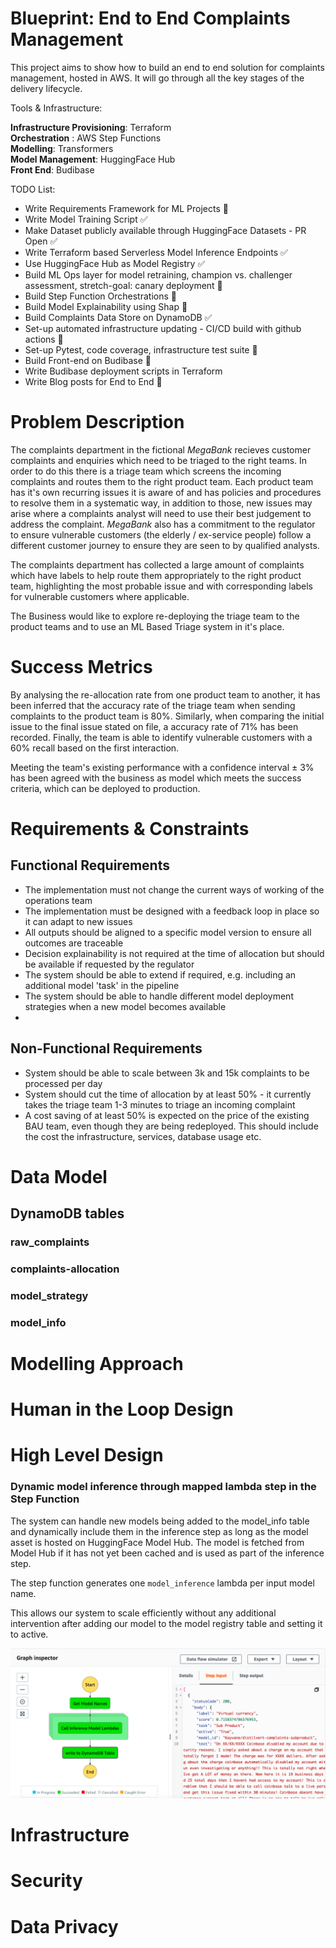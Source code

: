# Blueprint: End to End Complaints Management


This project aims to show how to build an end to end solution for complaints management, hosted in AWS. It will go through all the key stages of the delivery lifecycle.

Tools & Infrastructure:

**Infrastructure Provisioning**: Terraform  
**Orchestration** : AWS Step Functions  
**Modelling**: Transformers   
**Model Management**: HuggingFace Hub  
**Front End**: Budibase  

TODO List:
- Write Requirements Framework for ML Projects 🚧
- Write Model Training Script ✅
- Make Dataset publicly available through HuggingFace Datasets - PR Open ✅
- Write Terraform based Serverless Model Inference Endpoints ✅
- Use HuggingFace Hub as Model Registry ✅
- Build ML Ops layer for model retraining, champion vs. challenger assessment, stretch-goal: canary deployment 🚧
- Build Step Function Orchestrations 🚧
- Build Model Explainability using Shap 🚧
- Build Complaints Data Store on DynamoDB ✅
- Set-up automated infrastructure updating - CI/CD build with github actions 🚧
- Set-up Pytest, code coverage, infrastructure test suite 🚧
- Build Front-end on Budibase 🚧
- Write Budibase deployment scripts in Terraform
- Write Blog posts for End to End 🚧

# Problem Description

The complaints department in the fictional _MegaBank_ recieves customer complaints and enquiries which need to be triaged to the right teams. In order to do this there is a triage team which screens the incoming complaints and routes them to the right product team. Each product team has it's own recurring issues it is aware of and has policies and procedures to resolve them in a systematic way, in addition to those, new issues may arise where a complaints analyst will need to use their best judgement to address the complaint. _MegaBank_ also has a commitment to the regulator to ensure vulnerable customers (the elderly / ex-service people) follow a different customer journey to ensure they are seen to by qualified analysts.  
  
The complaints department has collected a large amount of complaints which have labels to help route them appropriately to the right product team, highlighting the most probable issue and with corresponding labels for vulnerable customers where applicable.  

The Business would like to explore re-deploying the triage team to the product teams and to use an ML Based Triage system in it's place.

# Success Metrics

By analysing the re-allocation rate from one product team to another, it has been inferred that the accuracy rate of the triage team when sending complaints to the product team is 80%. Similarly, when comparing the initial issue to the final issue stated on file, a accuracy rate of 71% has been recorded. Finally, the team is able to identify vulnerable customers with a 60% recall based on the first interaction.

Meeting the team's existing performance with a confidence interval ± 3% has been agreed with the business as model which meets the success criteria, which can be deployed to production.

# Requirements & Constraints

## Functional Requirements

- The implementation must not change the current ways of working of the operations team
- The implementation must be designed with a feedback loop in place so it can adapt to new issues
- All outputs should be aligned to a specific model version to ensure all outcomes are traceable
- Decision explainability is not required at the time of allocation but should be available if requested by the regulator
- The system should be able to extend if required, e.g. including an additional model 'task' in the pipeline
- The system should be able to handle different model deployment strategies when a new model becomes available
- 

## Non-Functional Requirements

- System should be able to scale between 3k and 15k complaints to be processed per day
- System should cut the time of allocation by at least 50% - it currently takes the triage team 1-3 minutes to triage an incoming complaint 
- A cost saving of at least 50% is expected on the price of the existing BAU team, even though they are being redeployed. This should include the cost the infrastructure, services, database usage etc.


# Data Model

## DynamoDB tables

### raw_complaints

### complaints-allocation

### model_strategy

### model_info

# Modelling Approach


# Human in the Loop Design


# High Level Design

### Dynamic model inference through mapped lambda step in the Step Function

The system can handle new models being added to the model_info table and dynamically include them in the inference step as long as the model asset is hosted on HuggingFace Model Hub. The model is fetched from Model Hub if it has not yet been cached and is used as part of the inference step.

The step function generates one `model_inference` lambda per input model name. 

This allows our system to scale efficiently without any additional intervention after adding our model to the model registry table and setting it to active.

![alt text](./docs/_assets/inference_step_function.png)

# Infrastructure


# Security


# Data Privacy
